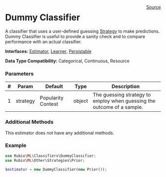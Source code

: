 <span style="float:right;"><a href="https://github.com/RubixML/RubixML/blob/master/src/Classifiers/DummyClassifier.php">Source</a></span>

# Dummy Classifier
A classifier that uses a user-defined guessing [Strategy](../other/strategies/api.md) to make predictions. Dummy Classifier is useful to provide a sanity check and to compare performance with an actual classifier.

**Interfaces:** [Estimator](../estimator.md), [Learner](../learner.md), [Persistable](../persistable.md)

**Data Type Compatibility:** Categorical, Continuous, Resource

### Parameters
| # | Param | Default | Type | Description |
|---|---|---|---|---|
| 1 | strategy | Popularity Contest | object | The guessing strategy to employ when guessing the outcome of a sample. |

### Additional Methods
This estimator does not have any additional methods.

### Example
```php
use Rubix\ML\Classifiers\DummyClassifier;
use Rubix\ML\Other\Strategies\Prior;

$estimator = new DummyClassifier(new Prior());
```